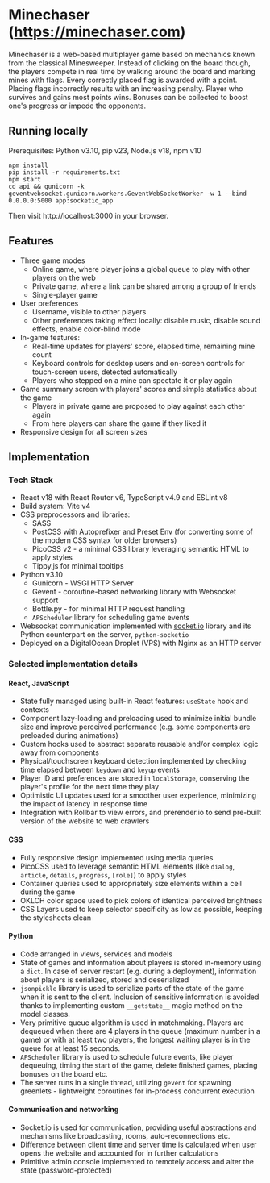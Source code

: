 # Minechaser (https://minechaser.com)

Minechaser is a web-based multiplayer game based on mechanics known from the classical Minesweeper. Instead of clicking on the board though, the players compete in real time by walking around the board and marking mines with flags. Every correctly placed flag is awarded with a point. Placing flags incorrectly results with an increasing penalty. Player who survives and gains most points wins. 
Bonuses can be collected to boost one's progress or impede the opponents.

## Running locally

Prerequisites: Python v3.10, pip v23, Node.js v18, npm v10

```
npm install
pip install -r requirements.txt
npm start
cd api && gunicorn -k geventwebsocket.gunicorn.workers.GeventWebSocketWorker -w 1 --bind 0.0.0.0:5000 app:socketio_app
```

Then visit http://localhost:3000 in your browser.

## Features

- Three game modes
  - Online game, where player joins a global queue to play with other players on the web
  - Private game, where a link can be shared among a group of friends
  - Single-player game
- User preferences
  - Username, visible to other players
  - Other preferences taking effect locally: disable music, disable sound effects, enable color-blind mode
- In-game features:
  - Real-time updates for players' score, elapsed time, remaining mine count
  - Keyboard controls for desktop users and on-screen controls for touch-screen users, detected automatically
  - Players who stepped on a mine can spectate it or play again
- Game summary screen with players' scores and simple statistics about the game
  - Players in private game are proposed to play against each other again
  - From here players can share the game if they liked it
- Responsive design for all screen sizes

## Implementation

### Tech Stack

- React v18 with React Router v6, TypeScript v4.9 and ESLint v8
- Build system: Vite v4
- CSS preprocessors and libraries:
  - SASS
  - PostCSS with Autoprefixer and Preset Env (for converting some of the modern CSS syntax for older browsers)
  - PicoCSS v2 - a minimal CSS library leveraging semantic HTML to apply styles
  - Tippy.js for minimal tooltips
- Python v3.10
  - Gunicorn - WSGI HTTP Server
  - Gevent - coroutine-based networking library with Websocket support
  - Bottle.py - for minimal HTTP request handling
  - `APScheduler` library for scheduling game events
- Websocket communication implemented with [socket.io](https://socket.io) library and its Python counterpart on the server, `python-socketio`
- Deployed on a DigitalOcean Droplet (VPS) with Nginx as an HTTP server

### Selected implementation details

#### React, JavaScript
- State fully managed using built-in React features: `useState` hook and contexts
- Component lazy-loading and preloading used to minimize initial bundle size and improve perceived performance (e.g. some components are preloaded during animations)
- Custom hooks used to abstract separate reusable and/or complex logic away from components
- Physical/touchscreen keyboard detection implemented by checking time elapsed between `keydown` and `keyup` events
- Player ID and preferences are stored in `localStorage`, conserving the player's profile for the next time they play
- Optimistic UI updates used for a smoother user experience, minimizing the impact of latency in response time
- Integration with Rollbar to view errors, and prerender.io to send pre-built version of the website to web crawlers

#### CSS
- Fully responsive design implemented using media queries
- PicoCSS used to leverage semantic HTML elements (like `dialog`, `article`, `details`, `progress`, `[role]`) to apply styles
- Container queries used to appropriately size elements within a cell during the game
- OKLCH color space used to pick colors of identical perceived brightness
- CSS Layers used to keep selector specificity as low as possible, keeping the stylesheets clean

#### Python
- Code arranged in views, services and models
- State of games and information about players is stored in-memory using a `dict`. In case of server restart (e.g. during a deployment), information about players is serialized, stored and deserialized
- `jsonpickle` library is used to serialize parts of the state of the game when it is sent to the client. Inclusion of sensitive information is avoided thanks to implementing custom `__getstate__` magic method on the model classes.
- Very primitive queue algorithm is used in matchmaking. Players are dequeued when there are 4 players in the queue (maximum number in a game) or with at least two players, the longest waiting player is in the queue for at least 15 seconds.
- `APScheduler` library is used to schedule future events, like player dequeuing, timing the start of the game, delete finished games, placing bonuses on the board etc.
- The server runs in a single thread, utilizing `gevent` for spawning greenlets - lightweight coroutines for in-process concurrent execution

#### Communication and networking
- Socket.io is used for communication, providing useful abstractions and mechanisms like broadcasting, rooms, auto-reconnections etc.
- Difference between client time and server time is calculated when user opens the website and accounted for in further calculations
- Primitive admin console implemented to remotely access and alter the state (password-protected)